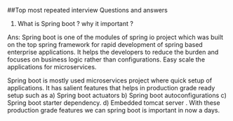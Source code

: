 ##Top most repeated interview Questions and answers

1. What is Spring boot ? why it important ?

Ans: Spring boot is one of the modules of spring io project which was built on the top spring framework for rapid development of spring based enterprise applications.
It helps the developers to reduce the burden and focuses on business logic rather than configurations. Easy scale the applications for microservices.

Spring boot is mostly used microservices project where quick setup of applications. It has salient features that helps in production grade ready setup such as 
a) Spring boot actuators b) Spring boot autoconfigurations c) Spring boot starter dependency. d) Embedded tomcat server . With these production grade features we can 
spring boot is important in now a days.
